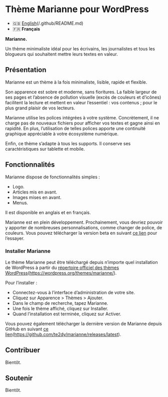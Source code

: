 # Thème Marianne pour WordPress
- 🇬🇧 [English](#)(/.github/README.md)
- 🇫🇷 **Français**

**Marianne.**

Un thème minimaliste idéal pour les écrivains, les journalistes et tous les blogueurs qui souhaitent mettre leurs textes en valeur.

## Présentation

Marianne est un thème à la fois minimaliste, lisible, rapide et flexible.

Son apparence est sobre et moderne, sans fioritures. La faible largeur de ses pages et l’absence de pollution visuelle (excès de couleurs et d’icônes) facilitent la lecture et mettent en valeur l’essentiel : vos contenus ; pour le plus grand plaisir de vos lecteurs.

Marianne utilise les polices intégrées à votre système. Concrètement, il ne charge pas de nouveaux fichiers pour afficher vos textes et gagne ainsi en rapidité. En plus, l’utilisation de telles polices apporte une continuité graphique appréciable à votre écosystème numérique.

Enfin, ce thème s’adapte à tous les supports. Il conserve ses caractéristiques sur tablette et mobile.

## Fonctionnalités
Marianne dispose de fonctionnalités simples :
- Logo.
- Articles mis en avant.
- Images mises en avant.
- Menus.

Il est disponible en anglais et en français.

Marianne est en plein développement. Prochainement, vous devriez pouvoir y apporter de nombreuses personnalisations, comme changer de police, de couleurs. Vous pouvez télécharger la version beta en suivant [ce lien](https://github.com/te2dy/marianne/releases/tag/1.3-beta) pour l’essayer.
### Installer Marianne
Le thème Marianne peut être téléchargé depuis n’importe quel installation de WordPress à partir du [répertoire officiel des thèmes WordPress](#)(https://wordpress.org/themes/marianne/).

Pour l’installer :
- Connectez-vous à l’interface d’administration de votre site.
- Cliquez sur Apparence \> Thèmes \> Ajouter.
- Dans le champ de recherche, tapez Marianne.
- Une fois le thème affiché, cliquez sur Installer.
- Quand l’installation est terminée, cliquez sur Activer.

Vous pouvez également télécharger la dernière version de Marianne depuis GitHub en suivant [ce lien](#)(https://github.com/te2dy/marianne/releases/latest).

## Contribuer
Bientôt.

## Soutenir
Bientôt.
